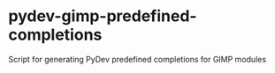 # pydev-gimp-predefined-completions
Script for generating PyDev predefined completions for GIMP modules

